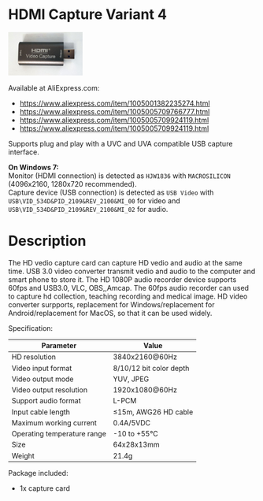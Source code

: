 HDMI Capture Variant 4
======================

<img src="hdmi-cap4.jpg" width="30%" height="30%">

Available at AliExpress.com:
* https://www.aliexpress.com/item/1005001382235274.html
* https://www.aliexpress.com/item/1005005709766777.html
* https://www.aliexpress.com/item/1005005709924119.html
* https://www.aliexpress.com/item/1005005709924119.html

Supports plug and play with a UVC and UVA compatible USB capture interface.

**On Windows 7:**  
Monitor (HDMI connection) is detected as `HJW1836` with `MACROSILICON` (4096x2160, 1280x720 recommended).  
Capture device (USB connection) is detected as `USB Video` with `USB\VID_534D&PID_2109&REV_2100&MI_00` for video and `USB\VID_534D&PID_2109&REV_2100&MI_02` for audio.

Description
===========

The HD vedio capture card can capture HD vedio and audio at the same time.
USB 3.0 video converter transmit vedio and audio to the computer and smart phone to store it.
The HD 1080P audio recorder device supports 60fps and USB3.0, VLC, OBS,,Amcap.
The 60fps audio recorder can used to capture hd collection, teaching recording and medical image.
HD video converter surpports, replacement for Windows/replacement for Android/replacement for MacOS, so that it can be used widely.

Specification:

|Parameter                  | Value
|---------------------------|------------------------------------------
|HD resolution              |3840x2160@60Hz
|Video input format         |8/10/12 bit color depth
|Video output mode          |YUV, JPEG
|Video output resolution    |1920x1080@60Hz
|Support audio format       |L-PCM
|Input cable length         |≤15m, AWG26 HD cable
|Maximum working current    |0.4A/5VDC
|Operating temperature range|-10 to +55°C
|Size                       |64x28x13mm
|Weight                     |21.4g

Package included:
* 1x capture card
